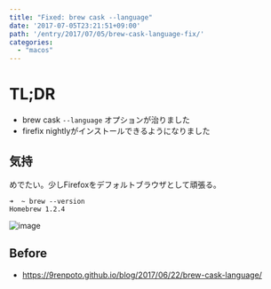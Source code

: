 ```yaml
---
title: "Fixed: brew cask --language"
date: '2017-07-05T23:21:51+09:00'
path: '/entry/2017/07/05/brew-cask-language-fix/'
categories:
  - "macos"
---
```

# TL;DR

- brew cask `--language` オプションが治りました
- firefix nightlyがインストールできるようになりました

## 気持

めでたい。少しFirefoxをデフォルトブラウザとして頑張る。

```shell
➜  ~ brew --version
Homebrew 1.2.4
```

![image](https://media.giphy.com/media/7kn27lnYSAE9O/giphy.gif)

## Before

- <https://9renpoto.github.io/blog/2017/06/22/brew-cask-language/>
